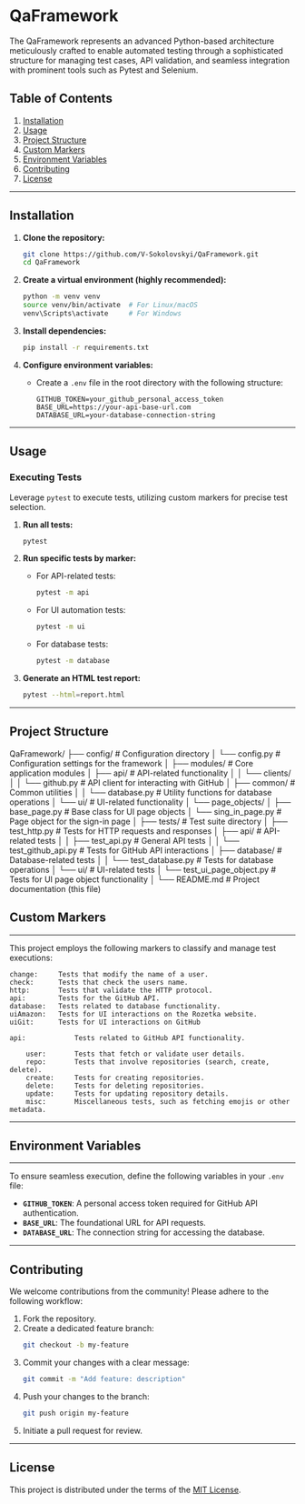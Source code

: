 # QaFramework

The QaFramework represents an advanced Python-based architecture meticulously crafted to enable automated testing through a sophisticated structure for managing test cases, API validation, and seamless integration with prominent tools such as Pytest and Selenium.

## Table of Contents
1. [Installation](#installation)
2. [Usage](#usage)
3. [Project Structure](#project-structure)
4. [Custom Markers](#custom-markers)
5. [Environment Variables](#environment-variables)
6. [Contributing](#contributing)
7. [License](#license)





---

## Installation

1. **Clone the repository:**
   ```bash
   git clone https://github.com/V-Sokolovskyi/QaFramework.git
   cd QaFramework
   ```

2. **Create a virtual environment (highly recommended):**
   ```bash
   python -m venv venv
   source venv/bin/activate  # For Linux/macOS
   venv\Scripts\activate     # For Windows
   ```

3. **Install dependencies:**
   ```bash
   pip install -r requirements.txt
   ```

4. **Configure environment variables:**
   - Create a `.env` file in the root directory with the following structure:
     ```
     GITHUB_TOKEN=your_github_personal_access_token
     BASE_URL=https://your-api-base-url.com
     DATABASE_URL=your-database-connection-string
     ```

---

## Usage

### Executing Tests

Leverage `pytest` to execute tests, utilizing custom markers for precise test selection.

1. **Run all tests:**
   ```bash
   pytest
   ```

2. **Run specific tests by marker:**
   - For API-related tests:
     ```bash
     pytest -m api
     ```
   - For UI automation tests:
     ```bash
     pytest -m ui
     ```
   - For database tests:
     ```bash
     pytest -m database
     ```

3. **Generate an HTML test report:**
   ```bash
   pytest --html=report.html
   ```

---

## Project Structure



QaFramework/
├── config/                              # Configuration directory
│   └── config.py                        # Configuration settings for the framework
│
├── modules/                             # Core application modules
│   ├── api/                             # API-related functionality
│   │   └── clients/
│   │       └── github.py                # API client for interacting with GitHub
│   ├── common/                          # Common utilities
│   │   └── database.py                  # Utility functions for database operations
│   └── ui/                              # UI-related functionality
│       └── page_objects/
│           ├── base_page.py             # Base class for UI page objects
│           └── sing_in_page.py          # Page object for the sign-in page
│
├── tests/                               # Test suite directory
│   ├── test_http.py                     # Tests for HTTP requests and responses
│   ├── api/                             # API-related tests
│   │   ├── test_api.py                  # General API tests
│   │   └── test_github_api.py           # Tests for GitHub API interactions
│   ├── database/                        # Database-related tests
│   │   └── test_database.py             # Tests for database operations
│   └── ui/                              # UI-related tests
│       └── test_ui_page_object.py       # Tests for UI page object functionality
│
└── README.md                            # Project documentation (this file)

## Custom Markers

---
This project employs the following markers to classify and manage test executions:

    change:     Tests that modify the name of a user.
    check:      Tests that check the users name.
    http:       Tests that validate the HTTP protocol.
    api:        Tests for the GitHub API.
    database:   Tests related to database functionality.
    uiAmazon:   Tests for UI interactions on the Rozetka website.
    uiGit:      Tests for UI interactions on GitHub 
    
    api:            Tests related to GitHub API functionality.
    
        user:       Tests that fetch or validate user details.
        repo:       Tests that involve repositories (search, create, delete).
        create:     Tests for creating repositories.
        delete:     Tests for deleting repositories.
        update:     Tests for updating repository details.
        misc:       Miscellaneous tests, such as fetching emojis or other metadata.
    

---

## Environment Variables
---
To ensure seamless execution, define the following variables in your `.env` file:

- **`GITHUB_TOKEN`**: A personal access token required for GitHub API authentication.
- **`BASE_URL`**: The foundational URL for API requests.
- **`DATABASE_URL`**: The connection string for accessing the database.

---

## Contributing

We welcome contributions from the community! Please adhere to the following workflow:

1. Fork the repository.
2. Create a dedicated feature branch:
   ```bash
   git checkout -b my-feature
   ```
3. Commit your changes with a clear message:
   ```bash
   git commit -m "Add feature: description"
   ```
4. Push your changes to the branch:
   ```bash
   git push origin my-feature
   ```
5. Initiate a pull request for review.

---

## License

This project is distributed under the terms of the [MIT License](LICENSE).

